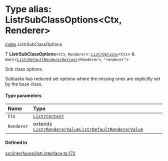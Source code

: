 # Type alias: ListrSubClassOptions<Ctx, Renderer\>

[index](../modules/index.md).ListrSubClassOptions

Ƭ **ListrSubClassOptions**<`Ctx`, `Renderer`\>: [`ListrOptions`](../interfaces/index.ListrOptions.md)<`Ctx`\> & `Omit`<[`ListrDefaultRendererOptions`](../interfaces/index.ListrDefaultRendererOptions.md)<`Renderer`\>, ``"renderer"``\>

Sub class options.

Subtasks has reduced set options where the missing ones are explicitly set by the base class.

#### Type parameters

| Name | Type |
| :------ | :------ |
| `Ctx` | [`ListrContext`](index.ListrContext.md) |
| `Renderer` | extends [`ListrRendererValue`](index.ListrRendererValue.md)[`ListrDefaultRendererValue`](index.ListrDefaultRendererValue.md) |

#### Defined in

[src/interfaces/listr.interface.ts:172](https://github.com/cenk1cenk2/listr2/blob/70fdfc5/src/interfaces/listr.interface.ts#L172)
